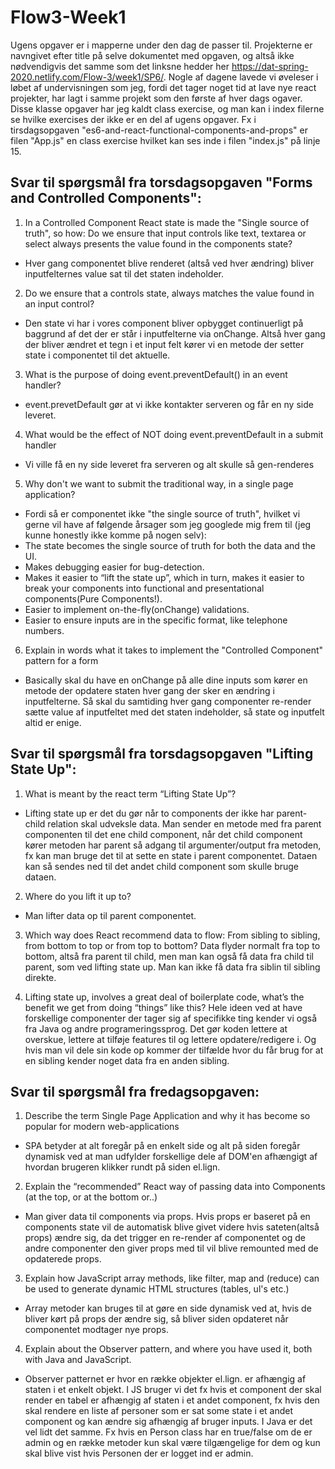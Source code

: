# Flow3-Week1

Ugens opgaver er i mapperne under den dag de passer til. Projekterne er navngivet efter title på selve dokumentet med opgaven, og altså ikke nødvendigvis det samme som det linksne hedder her https://dat-spring-2020.netlify.com/Flow-3/week1/SP6/. Nogle af dagene lavede vi øveleser i løbet af undervisningen som jeg, fordi det tager noget tid at lave nye react projekter, har lagt i samme projekt som den første af hver dags ogaver. Disse klasse opgaver har jeg kaldt class exercise, og man kan i index filerne se hvilke exercises der ikke er en del af ugens opgaver. Fx i tirsdagsopgaven "es6-and-react-functional-components-and-props" er filen "App.js" en class exercise hvilket kan ses inde i filen "index.js" på linje 15.

## Svar til spørgsmål fra torsdagsopgaven "Forms and Controlled Components":

1) In a Controlled Component React state is made the "Single source of truth", so how:
Do we ensure that input controls like text, textarea or select always presents the value found in the components state?
- Hver gang componentet blive renderet (altså ved hver ændring) bliver inputfelternes value sat til det staten indeholder.

2) Do we ensure that a controls state, always matches the value found in an input control?
- Den state vi har i vores component bliver opbygget continuerligt på baggrund af det der er står i inputfelterne via onChange.
Altså hver gang der bliver ændret et tegn i et input felt kører vi en metode der setter state i componentet til det aktuelle.

3) What is the purpose of doing event.preventDefault() in an event handler?
- event.prevetDefault gør at vi ikke kontakter serveren og får en ny side leveret.

4) What would be the effect of NOT doing event.preventDefault in a submit handler
- Vi ville få en ny side leveret fra serveren og alt skulle så gen-renderes

5) Why don't we want to submit the traditional way, in a single page application?
- Fordi så er componentet ikke "the single source of truth", hvilket vi gerne vil have af følgende årsager som jeg googlede mig frem til (jeg kunne honestly ikke komme på nogen selv):
- The state becomes the single source of truth for both the data and the UI.
- Makes debugging easier for bug-detection.
- Makes it easier to “lift the state up”, which in turn, makes it easier to break your components into functional and presentational components(Pure Components!).
- Easier to implement on-the-fly(onChange) validations.
- Easier to ensure inputs are in the specific format, like telephone numbers.

6) Explain in words what it takes to implement the "Controlled Component" pattern for a form
- Basically skal du have en onChange på alle dine inputs som kører en metode der opdatere staten hver gang der sker en ændring i inputfelterne.
Så skal du samtiding hver gang componenter re-render sætte value af inputfeltet med det staten indeholder, så state og inputfelt altid er enige.

## Svar til spørgsmål fra torsdagsopgaven "Lifting State Up":

1) What is meant by the react term “Lifting State Up”?
- Lifting state up er det du gør når to components der ikke har parent-child relation skal udveksle data. Man sender en metode med fra parent componenten til det ene child component, når det child component kører metoden har parent så adgang til argumenter/output fra metoden, fx kan man bruge det til at sette en state i parent componentet. Dataen kan så sendes ned til det andet child component som skulle bruge dataen.

2) Where do you lift it up to?
- Man lifter data op til parent componentet.

3) Which way does React recommend data to flow: From sibling to sibling, from bottom to top or from top to bottom?
Data flyder normalt fra top to bottom, altså fra parent til child, men man kan også få data fra child til parent, som ved lifting state up. Man kan ikke få data fra siblin til sibling direkte.

4) Lifting state up, involves a great deal of boilerplate code, what’s the benefit we get from doing “things” like this?
Hele ideen ved at have forskellige componenter der tager sig af specifikke ting kender vi også fra Java og andre programeringssprog. Det gør koden lettere at overskue, lettere at tilføje features til og lettere opdatere/redigere i. Og hvis man vil dele sin kode op kommer der tilfælde hvor du får brug for at en sibling kender noget data fra en anden sibling.

## Svar til spørgsmål fra fredagsopgaven:
1) Describe the term Single Page Application and why it has become so popular for modern web-applications
- SPA betyder at alt foregår på en enkelt side og alt på siden foregår dynamisk ved at man udfylder forskellige dele af DOM'en afhængigt af hvordan brugeren klikker rundt på siden el.lign.

2) Explain the “recommended” React way of passing data into Components (at the top, or at the bottom or..)
- Man giver data til components via props. Hvis props er baseret på en components state vil de automatisk blive givet videre hvis sateten(altså props) ændre sig, da det trigger en re-render af componentet og de andre componenter den giver props med til vil blive remounted med de opdaterede props.

3) Explain how JavaScript array methods, like filter, map and (reduce) can be used to generate dynamic HTML structures (tables, ul's etc.)
- Array metoder kan bruges til at gøre en side dynamisk ved at, hvis de bliver kørt på props der ændre sig, så bliver siden opdateret når componentet modtager nye props.

4) Explain about the Observer pattern, and where you have used it, both with Java and JavaScript.
- Observer patternet er hvor en række objekter el.lign. er afhængig af staten i et enkelt objekt. I JS bruger vi det fx hvis et component der skal render en tabel er afhængig af staten i et andet component, fx hvis den skal rendere en liste af personer som er sat some state i et andet component og kan ændre sig afhængig af bruger inputs. I Java er det vel lidt det samme. Fx hvis en Person class har en true/false om de er admin og en række metoder kun skal være tilgængelige for dem og kun skal blive vist hvis Personen der er logget ind er admin.
